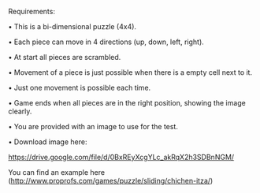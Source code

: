 Requirements:

• This is a bi-dimensional puzzle (4x4).

• Each piece can move in 4 directions (up, down, left, right).

• At start all pieces are scrambled.

• Movement of a piece is just possible when there is a empty cell next to it.

• Just one movement is possible each time.

• Game ends when all pieces are in the right position, showing the image clearly.

• You are provided with an image to use for the test.

• Download image here:

https://drive.google.com/file/d/0BxREyXcgYLc_akRqX2h3SDBnNGM/

You can find an example here (http://www.proprofs.com/games/puzzle/sliding/chichen-itza/)